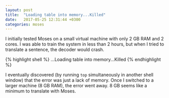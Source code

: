 ```yaml
---
layout: post
title:  "Loading table into memory...Killed"
date:   2017-05-25 12:31:44 +0300
categories: moses
---
```

I initially tested Moses on a small virtual machine with only 2 GB RAM and 2 cores. I was able to train the system in less than 2 hours, but when I tried to translate a sentence, the decoder would crash.

{% highlight shell %}
...Loading table into memory...Killed
{% endhighlight %}


I eventually discovered (by running `top` simultaneously in another shell window) that the error was just a lack of memory. Once I switched to a larger machine (8 GB RAM), the error went away. 8 GB seems like a minimum to translate with Moses.
